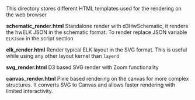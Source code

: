 
This directory stores different HTML templates used for the rendering on
the web browser

**schematic_render.html**
Standalone render with d3HwSchematic, it renders the hwELK JSON in the
schematic format. To render replace JSON variable `ELKJson` in the script
section

**elk_render.html**
Render typical ELK layout in the SVG format.
This is useful while using any other layout kernel than `layerd`

**svg_render.html**
D3 based SVG render with Zoom functionality

**canvas_render.html**
Pixie based rendering on the canvas for more complex structures.
It converts SVG to Canvas and allows faster rendering with limited
interactivity.